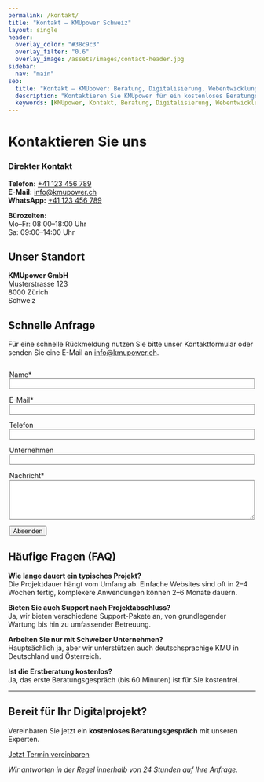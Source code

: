 ```yaml
---
permalink: /kontakt/
title: "Kontakt – KMUpower Schweiz"
layout: single
header:
  overlay_color: "#38c9c3"
  overlay_filter: "0.6"
  overlay_image: /assets/images/contact-header.jpg
sidebar:
  nav: "main"
seo:
  title: "Kontakt – KMUpower: Beratung, Digitalisierung, Webentwicklung"
  description: "Kontaktieren Sie KMUpower für ein kostenloses Beratungsgespräch zu Digitalisierung, Webentwicklung und Automatisierung für KMU."
  keywords: [KMUpower, Kontakt, Beratung, Digitalisierung, Webentwicklung, Automatisierung, Schweiz]
---
```


# Kontaktieren Sie uns

<div class="contact-info">
  <h3>Direkter Kontakt</h3>
  <p><strong>Telefon:</strong> <a href="tel:+41123456789">+41 123 456 789</a><br>
  <strong>E-Mail:</strong> <a href="mailto:info@kmupower.ch">info@kmupower.ch</a><br>
  <strong>WhatsApp:</strong> <a href="https://wa.me/41123456789">+41 123 456 789</a></p>
  <p><strong>Bürozeiten:</strong><br>
  Mo–Fr: 08:00–18:00 Uhr<br>
  Sa: 09:00–14:00 Uhr</p>
</div>

## Unser Standort

**KMUpower GmbH**<br>
Musterstrasse 123<br>
8000 Zürich<br>
Schweiz

## Schnelle Anfrage

Für eine schnelle Rückmeldung nutzen Sie bitte unser Kontaktformular oder senden Sie eine E-Mail an <a href="mailto:info@kmupower.ch">info@kmupower.ch</a>.

<form name="kontakt" method="POST" data-netlify="true" style="max-width:500px; margin:2em auto;">
  <label for="name">Name*</label><br>
  <input type="text" id="name" name="name" required style="width:100%;margin-bottom:1em;">
  <label for="email">E-Mail*</label><br>
  <input type="email" id="email" name="email" required style="width:100%;margin-bottom:1em;">
  <label for="telefon">Telefon</label><br>
  <input type="text" id="telefon" name="telefon" style="width:100%;margin-bottom:1em;">
  <label for="unternehmen">Unternehmen</label><br>
  <input type="text" id="unternehmen" name="unternehmen" style="width:100%;margin-bottom:1em;">
  <label for="nachricht">Nachricht*</label><br>
  <textarea id="nachricht" name="nachricht" rows="5" required style="width:100%;margin-bottom:1em;"></textarea>
  <button type="submit" class="btn btn--primary btn--large">Absenden</button>
</form>

## Häufige Fragen (FAQ)

**Wie lange dauert ein typisches Projekt?**<br>
Die Projektdauer hängt vom Umfang ab. Einfache Websites sind oft in 2–4 Wochen fertig, komplexere Anwendungen können 2–6 Monate dauern.

**Bieten Sie auch Support nach Projektabschluss?**<br>
Ja, wir bieten verschiedene Support-Pakete an, von grundlegender Wartung bis hin zu umfassender Betreuung.

**Arbeiten Sie nur mit Schweizer Unternehmen?**<br>
Hauptsächlich ja, aber wir unterstützen auch deutschsprachige KMU in Deutschland und Österreich.

**Ist die Erstberatung kostenlos?**<br>
Ja, das erste Beratungsgespräch (bis 60 Minuten) ist für Sie kostenfrei.

---

<div class="cta-section">
  <h2>Bereit für Ihr Digitalprojekt?</h2>
  <p>Vereinbaren Sie jetzt ein <strong>kostenloses Beratungsgespräch</strong> mit unseren Experten.</p>
  <a href="/kontakt/" class="btn btn--primary btn--large">Jetzt Termin vereinbaren</a>
</div>

*Wir antworten in der Regel innerhalb von 24 Stunden auf Ihre Anfrage.*
